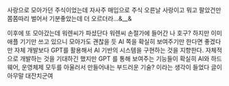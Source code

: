 사랑으로 모아가던 주식이었는데 자사주 매입으로 주식 오른날 사랑이고 뭐고 팔았건만 쫌쫌따리 벌어서 기분좋았는데 더 오르더라...&__&

이후에 또 모아갔는데 워렌씨가 파셨단다 
워렌씨 손절가에 들어간 나 호구?
하지만 이미 애플 기기만 쓰고 있으니 모아가도 괜찮을 듯
AI 쪽을 확실히 보여주기만 한다면 좋겠다만 자체 개발보다 GPT를 활용해서 AI 기반의 시스템을 구현하는 것을 지향한다. 자체적으로 개발하는 것을 기대하긴 했지만 GPT 를 통해 보여주는 기능들이 확실히 AI와 하드웨어, 운영체제 모두를 아울러서 만들어내는 부드러운 기술? 이라는 생각이 들었다
글이 아무말 대잔치군여